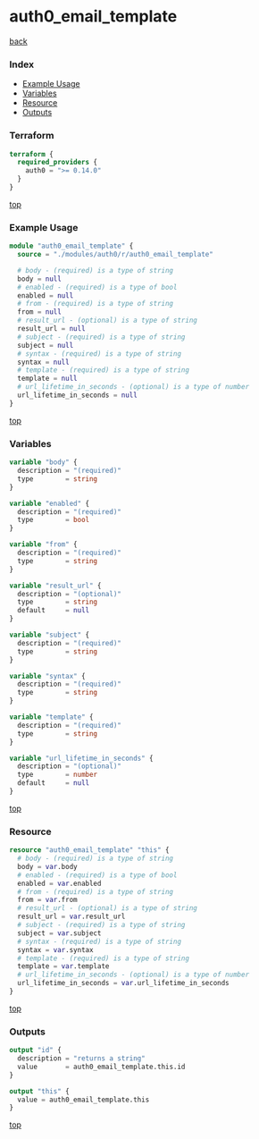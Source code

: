 # auth0_email_template

[back](../auth0.md)

### Index

- [Example Usage](#example-usage)
- [Variables](#variables)
- [Resource](#resource)
- [Outputs](#outputs)

### Terraform

```terraform
terraform {
  required_providers {
    auth0 = ">= 0.14.0"
  }
}
```

[top](#index)

### Example Usage

```terraform
module "auth0_email_template" {
  source = "./modules/auth0/r/auth0_email_template"

  # body - (required) is a type of string
  body = null
  # enabled - (required) is a type of bool
  enabled = null
  # from - (required) is a type of string
  from = null
  # result_url - (optional) is a type of string
  result_url = null
  # subject - (required) is a type of string
  subject = null
  # syntax - (required) is a type of string
  syntax = null
  # template - (required) is a type of string
  template = null
  # url_lifetime_in_seconds - (optional) is a type of number
  url_lifetime_in_seconds = null
}
```

[top](#index)

### Variables

```terraform
variable "body" {
  description = "(required)"
  type        = string
}

variable "enabled" {
  description = "(required)"
  type        = bool
}

variable "from" {
  description = "(required)"
  type        = string
}

variable "result_url" {
  description = "(optional)"
  type        = string
  default     = null
}

variable "subject" {
  description = "(required)"
  type        = string
}

variable "syntax" {
  description = "(required)"
  type        = string
}

variable "template" {
  description = "(required)"
  type        = string
}

variable "url_lifetime_in_seconds" {
  description = "(optional)"
  type        = number
  default     = null
}
```

[top](#index)

### Resource

```terraform
resource "auth0_email_template" "this" {
  # body - (required) is a type of string
  body = var.body
  # enabled - (required) is a type of bool
  enabled = var.enabled
  # from - (required) is a type of string
  from = var.from
  # result_url - (optional) is a type of string
  result_url = var.result_url
  # subject - (required) is a type of string
  subject = var.subject
  # syntax - (required) is a type of string
  syntax = var.syntax
  # template - (required) is a type of string
  template = var.template
  # url_lifetime_in_seconds - (optional) is a type of number
  url_lifetime_in_seconds = var.url_lifetime_in_seconds
}
```

[top](#index)

### Outputs

```terraform
output "id" {
  description = "returns a string"
  value       = auth0_email_template.this.id
}

output "this" {
  value = auth0_email_template.this
}
```

[top](#index)